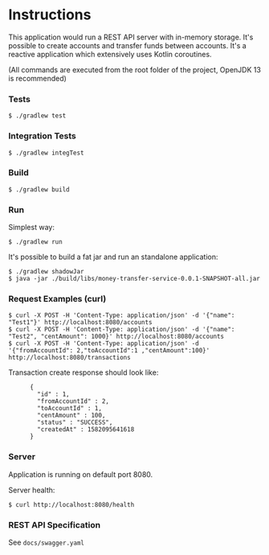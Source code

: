 # Instructions

This application would run a REST API server with in-memory storage. It's possible to create accounts and transfer funds between accounts.
It's a reactive application which extensively uses Kotlin coroutines.

(All commands are executed from the root folder of the project, OpenJDK 13 is recommended)

### Tests

    $ ./gradlew test
    
### Integration Tests
    $ ./gradlew integTest
    
### Build

    $ ./gradlew build

### Run
Simplest way:

    $ ./gradlew run
    
It's possible to build a fat jar and run an standalone application:
    
    $ ./gradlew shadowJar
    $ java -jar ./build/libs/money-transfer-service-0.0.1-SNAPSHOT-all.jar
    
### Request Examples (curl)

    $ curl -X POST -H 'Content-Type: application/json' -d '{"name": "Test1"}' http://localhost:8080/accounts
    $ curl -X POST -H 'Content-Type: application/json' -d '{"name": "Test2", "centAmount": 1000}' http://localhost:8080/accounts
    $ curl -X POST -H 'Content-Type: application/json' -d '{"fromAccountId": 2,"toAccountId":1 ,"centAmount":100}' http://localhost:8080/transactions
    
Transaction create response should look like:
```    
      {
        "id" : 1,
        "fromAccountId" : 2,
        "toAccountId" : 1,
        "centAmount" : 100,
        "status" : "SUCCESS",
        "createdAt" : 1582095641618
      }
```
    
### Server

Application is running on default port 8080. 

Server health:

    $ curl http://localhost:8080/health
   

### REST API Specification

See `docs/swagger.yaml`